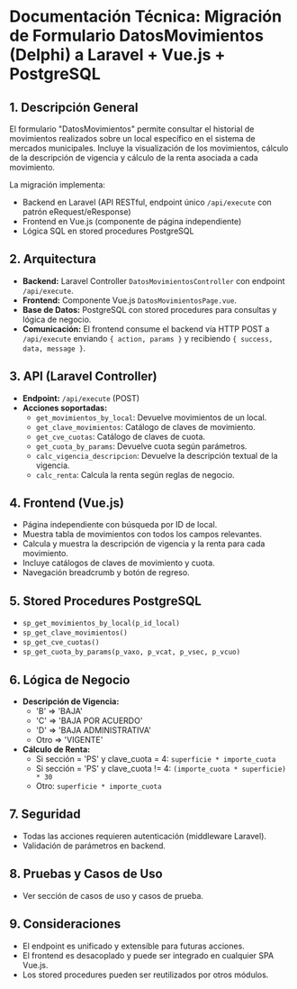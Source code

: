 # Documentación Técnica: Migración de Formulario DatosMovimientos (Delphi) a Laravel + Vue.js + PostgreSQL

## 1. Descripción General
El formulario "DatosMovimientos" permite consultar el historial de movimientos realizados sobre un local específico en el sistema de mercados municipales. Incluye la visualización de los movimientos, cálculo de la descripción de vigencia y cálculo de la renta asociada a cada movimiento.

La migración implementa:
- Backend en Laravel (API RESTful, endpoint único `/api/execute` con patrón eRequest/eResponse)
- Frontend en Vue.js (componente de página independiente)
- Lógica SQL en stored procedures PostgreSQL

## 2. Arquitectura
- **Backend:** Laravel Controller `DatosMovimientosController` con endpoint `/api/execute`.
- **Frontend:** Componente Vue.js `DatosMovimientosPage.vue`.
- **Base de Datos:** PostgreSQL con stored procedures para consultas y lógica de negocio.
- **Comunicación:** El frontend consume el backend vía HTTP POST a `/api/execute` enviando `{ action, params }` y recibiendo `{ success, data, message }`.

## 3. API (Laravel Controller)
- **Endpoint:** `/api/execute` (POST)
- **Acciones soportadas:**
  - `get_movimientos_by_local`: Devuelve movimientos de un local.
  - `get_clave_movimientos`: Catálogo de claves de movimiento.
  - `get_cve_cuotas`: Catálogo de claves de cuota.
  - `get_cuota_by_params`: Devuelve cuota según parámetros.
  - `calc_vigencia_descripcion`: Devuelve la descripción textual de la vigencia.
  - `calc_renta`: Calcula la renta según reglas de negocio.

## 4. Frontend (Vue.js)
- Página independiente con búsqueda por ID de local.
- Muestra tabla de movimientos con todos los campos relevantes.
- Calcula y muestra la descripción de vigencia y la renta para cada movimiento.
- Incluye catálogos de claves de movimiento y cuota.
- Navegación breadcrumb y botón de regreso.

## 5. Stored Procedures PostgreSQL
- `sp_get_movimientos_by_local(p_id_local)`
- `sp_get_clave_movimientos()`
- `sp_get_cve_cuotas()`
- `sp_get_cuota_by_params(p_vaxo, p_vcat, p_vsec, p_vcuo)`

## 6. Lógica de Negocio
- **Descripción de Vigencia:**
  - 'B' => 'BAJA'
  - 'C' => 'BAJA POR ACUERDO'
  - 'D' => 'BAJA ADMINISTRATIVA'
  - Otro => 'VIGENTE'
- **Cálculo de Renta:**
  - Si sección = 'PS' y clave_cuota = 4: `superficie * importe_cuota`
  - Si sección = 'PS' y clave_cuota != 4: `(importe_cuota * superficie) * 30`
  - Otro: `superficie * importe_cuota`

## 7. Seguridad
- Todas las acciones requieren autenticación (middleware Laravel).
- Validación de parámetros en backend.

## 8. Pruebas y Casos de Uso
- Ver sección de casos de uso y casos de prueba.

## 9. Consideraciones
- El endpoint es unificado y extensible para futuras acciones.
- El frontend es desacoplado y puede ser integrado en cualquier SPA Vue.js.
- Los stored procedures pueden ser reutilizados por otros módulos.
